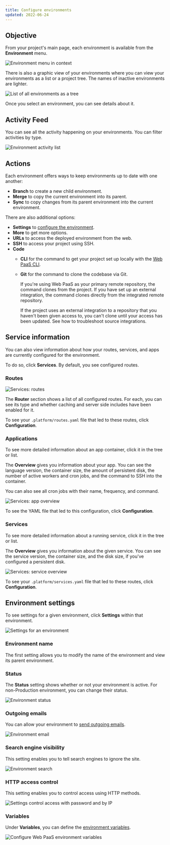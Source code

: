 ```yaml
---
title: Configure environments
updated: 2022-06-24
---
```


## Objective  

From your project's main page, each environment is available from the **Environment** menu.

![Environment menu in context](images/env-pulldown.png "0.4")

There is also a graphic view of your environments where you can view your environments as a list or a project tree.
The names of inactive environments are lighter.

![List of all environments as a tree](images/environments.png "0.5")

Once you select an environment, you can see details about it.

## Activity Feed

You can see all the activity happening on your environments.
You can filter activities by type.

![Environment activity list](images/activity.png "0.5")

## Actions

Each environment offers ways to keep environments up to date with one another:

*  **Branch** to create a new child environment.
*  **Merge** to copy the current environment into its parent.
* **Sync**
  to copy changes from its parent environment into the current environment.

There are also additional options:

* **Settings** to [configure the environment](#environment-settings).
* **More** to get more options.
* **URLs** to access the deployed environment from the web.
* **SSH** to access your project using SSH.
* **Code**
  * **CLI** for the command to get your project set up locally with the [Web PaaS CLI](/pages/web_cloud/web_paas_powered_by_platform_sh/development/development-cli).
  * **Git** for the command to clone the codebase via Git.
  
    If you're using Web PaaS as your primary remote repository, the command clones from the project.
    If you have set up an external integration,
    the command clones directly from the integrated remote repository.

    If the project uses an external integration to a repository that you haven't been given access to,
    you can't clone until your access has been updated.
    See how to troubleshoot source integrations.

## Service information

You can also view information about how your routes, services, and apps are currently configured for the environment.

To do so, click **Services**.
By default, you see configured routes.

### Routes

![Services: routes](images/routes.png "0.5")

The **Router** section shows a list of all configured routes.
For each, you can see its type and whether caching and server side includes have been enabled for it.

To see your `.platform/routes.yaml` file that led to these routes, click **Configuration**.

### Applications

To see more detailed information about an app container, click it in the tree or list.

The **Overview** gives you information about your app.
You can see the language version, the container size, the amount of persistent disk,
the number of active workers and cron jobs, and the command to SSH into the container.

You can also see all cron jobs with their name, frequency, and command.

![Services: app overview](images/app-overview.png "0.5")

To see the YAML file that led to this configuration, click **Configuration**.

### Services

To see more detailed information about a running service, click it in the tree or list.

The **Overview** gives you information about the given service.
You can see the service version, the container size, and the disk size, if you've configured a persistent disk.

![Services: service overview](images/service-overview.png "0.5")

To see your `.platform/services.yaml` file that led to these routes, click **Configuration**.

## Environment settings

To see settings for a given environment, click **Settings** within that environment.

![Settings for an environment](images/env-settings.png "0.75")

### Environment name

The first setting allows you to modify the name of the environment and view its parent environment.

### Status

The **Status** setting shows whether or not your environment is active.
For non-Production environment, you can change their status.

![Environment status](images/env-status.png "0.5")

### Outgoing emails

You can allow your environment to [send outgoing emails](/pages/web_cloud/web_paas_powered_by_platform_sh/development/development-email).

![Environment email](images/env-email.png "0.75")

### Search engine visibility

This setting enables you to tell search engines to ignore the site.

![Environment search](images/env-search.png "0.5")

### HTTP access control

This setting enables you to control access using HTTP methods.

![Settings control access with password and by IP](images/settings-basics-access-control.png "0.5")

### Variables

Under **Variables**, you can define the [environment variables](/pages/web_cloud/web_paas_powered_by_platform_sh/development/development-variables).

![Configure Web PaaS environment variables](images/settings-variables-environment.png "0.6")
